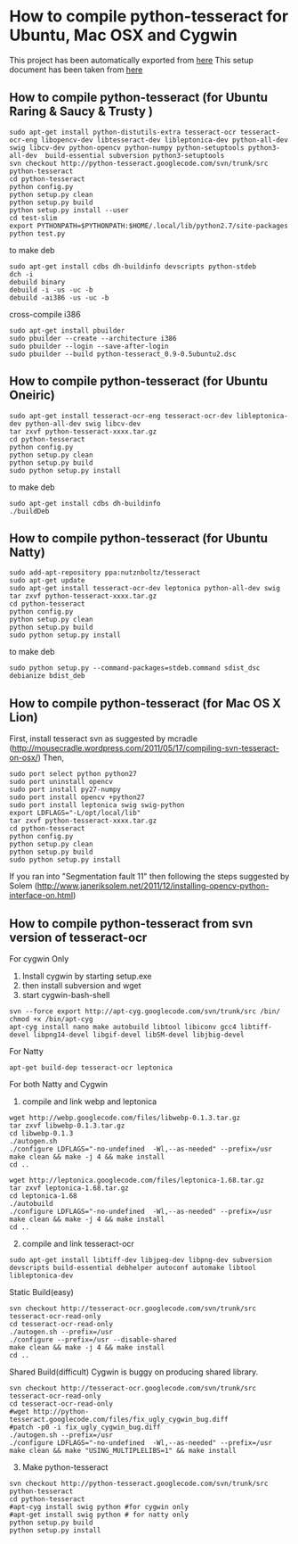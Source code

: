 # How to compile **python-tesseract** for Ubuntu, Mac OSX and Cygwin
This project has been automatically exported from [here](https://code.google.com/p/python-tesseract)
This setup document has been taken from [here](https://code.google.com/p/python-tesseract/wiki/HowToCompile)

How to compile python-tesseract (for Ubuntu Raring & Saucy & Trusty )
---------------------------------------------------------------------
```
sudo apt-get install python-distutils-extra tesseract-ocr tesseract-ocr-eng libopencv-dev libtesseract-dev libleptonica-dev python-all-dev swig libcv-dev python-opencv python-numpy python-setuptools python3-all-dev  build-essential subversion python3-setuptools
svn checkout http://python-tesseract.googlecode.com/svn/trunk/src python-tesseract
cd python-tesseract
python config.py
python setup.py clean
python setup.py build
python setup.py install --user
cd test-slim
export PYTHONPATH=$PYTHONPATH:$HOME/.local/lib/python2.7/site-packages
python test.py
```

to make deb
```
sudo apt-get install cdbs dh-buildinfo devscripts python-stdeb
dch -i
debuild binary
debuild -i -us -uc -b
debuild -ai386 -us -uc -b
```
cross-compile i386
```
sudo apt-get install pbuilder
sudo pbuilder --create --architecture i386
sudo pbuilder --login --save-after-login
sudo pbuilder --build python-tesseract_0.9-0.5ubuntu2.dsc
```
How to compile python-tesseract (for Ubuntu Oneiric)
----------------------------------------------------
```
sudo apt-get install tesseract-ocr-eng tesseract-ocr-dev libleptonica-dev python-all-dev swig libcv-dev
tar zxvf python-tesseract-xxxx.tar.gz
cd python-tesseract
python config.py
python setup.py clean
python setup.py build
sudo python setup.py install
```
to make deb
```
sudo apt-get install cdbs dh-buildinfo
./buildDeb
```

How to compile python-tesseract (for Ubuntu Natty)
--------------------------------------------------
```
sudo add-apt-repository ppa:nutznboltz/tesseract
sudo apt-get update
sudo apt-get install tesseract-ocr-dev leptonica python-all-dev swig
tar zxvf python-tesseract-xxxx.tar.gz
cd python-tesseract
python config.py
python setup.py clean
python setup.py build
sudo python setup.py install
```
to make deb
```
sudo python setup.py --command-packages=stdeb.command sdist_dsc debianize bdist_deb 
```
How to compile python-tesseract (for Mac OS X Lion)
---------------------------------------------------

First, install tesseract svn as suggested by mcradle
(http://mousecradle.wordpress.com/2011/05/17/compiling-svn-tesseract-on-osx/)
Then,
```
sudo port select python python27
sudo port uninstall opencv
sudo port install py27-numpy
sudo port install opencv +python27
sudo port install leptonica swig swig-python 
export LDFLAGS="-L/opt/local/lib"
tar zxvf python-tesseract-xxxx.tar.gz
cd python-tesseract
python config.py
python setup.py clean
python setup.py build
sudo python setup.py install
```
If you ran into "Segmentation fault 11" then following the steps suggested by Solem
(http://www.janeriksolem.net/2011/12/installing-opencv-python-interface-on.html)

How to compile python-tesseract from svn version of tesseract-ocr
-------------------------------------------------------------------
For cygwin Only
1. Install cygwin by starting setup.exe
2. then install subversion and wget
3. start cygwin-bash-shell
```
svn --force export http://apt-cyg.googlecode.com/svn/trunk/src /bin/
chmod +x /bin/apt-cyg
apt-cyg install nano make autobuild libtool libiconv gcc4 libtiff-devel libpng14-devel libgif-devel libSM-devel libjbig-devel
```
For Natty
```
apt-get build-dep tesseract-ocr leptonica
```
For both Natty and Cygwin

1. compile and link webp and leptonica
```
wget http://webp.googlecode.com/files/libwebp-0.1.3.tar.gz
tar zxvf libwebp-0.1.3.tar.gz
cd libwebp-0.1.3
./autogen.sh
./configure LDFLAGS="-no-undefined  -Wl,--as-needed" --prefix=/usr
make clean && make -j 4 && make install
cd ..

wget http://leptonica.googlecode.com/files/leptonica-1.68.tar.gz
tar zxvf leptonica-1.68.tar.gz
cd leptonica-1.68
./autobuild
./configure LDFLAGS="-no-undefined  -Wl,--as-needed" --prefix=/usr
make clean && make -j 4 && make install
cd ..
```
2. compile and link tesseract-ocr
```
sudo apt-get install libtiff-dev libjpeg-dev libpng-dev subversion devscripts build-essential debhelper autoconf automake libtool libleptonica-dev
```

Static Build(easy)
```
svn checkout http://tesseract-ocr.googlecode.com/svn/trunk/src tesseract-ocr-read-only
cd tesseract-ocr-read-only
./autogen.sh --prefix=/usr
./configure --prefix=/usr --disable-shared
make clean && make -j 4 && make install
cd ..
```
Shared Build(difficult)
Cygwin is buggy on producing shared library.
```
svn checkout http://tesseract-ocr.googlecode.com/svn/trunk/src tesseract-ocr-read-only
cd tesseract-ocr-read-only
#wget http://python-tesseract.googlecode.com/files/fix_ugly_cygwin_bug.diff
#patch -p0 -i fix_ugly_cygwin_bug.diff
./autogen.sh --prefix=/usr
./configure LDFLAGS="-no-undefined  -Wl,--as-needed" --prefix=/usr
make clean && make "USING_MULTIPLELIBS=1" && make install 
```
3. Make python-tesseract
```
svn checkout http://python-tesseract.googlecode.com/svn/trunk/src python-tesseract
cd python-tesseract
#apt-cyg install swig python #for cygwin only
#apt-get install swig python # for natty only
python setup.py build
python setup.py install
```


